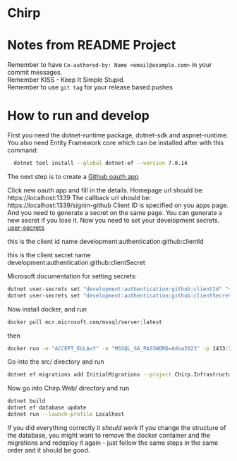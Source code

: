 # Chirp

# Notes from README Project
Remember to have `Co-authored-by: Name <email@example.com>` in your commit messages. \
Remember KISS - Keep It Simple Stupid. \
Remember to use `git tag` for your release based pushes


# How to run and develop

First you need the dotnet-runtime package, dotnet-sdk and aspnet-runtime. \
You also need Entity Framework core which can be installed after with this command:
```bash
  dotnet tool install --global dotnet-ef --version 7.0.14
```
The next step is to create a [Github oauth app](https://github.com/settings/developers)

Click new oauth app and fill in the details. 
Homepage url should be: https://localhost:1339
The callback url should be: https://localhost:1339/signin-github
Client ID is specified on you apps page. And you need to generate a secret on the same page.
You can generate a new secret if you lose it.
Now you need to set your development secrets. 
[user-secrets](https://learn.microsoft.com/en-us/aspnet/core/security/app-secrets?view=aspnetcore-8.0&tabs=linux)

this is the client id name
development:authentication:github:clientId 

this is the client secret name
development:authentication:github:clientSecret

Microsoft documentation for setting secrets:
```bash
dotnet user-secrets set "development:authentication:github:clientId" "<client id>"
dotnet user-secrets set "development:authentication:github:clientSecret" "<secret id>"
```

Now install docker, and run 
```bash
docker pull mcr.microsoft.com/mssql/server:latest
```
then

```bash
docker run -e "ACCEPT_EULA=Y" -e "MSSQL_SA_PASSWORD=Adsa2023" -p 1433:1433  --name sqlpreview --hostname sqlpreview -d mcr.microsoft.com/mssql/server:2022-latest
```

Go into the src/ directory and run
```bash
dotnet ef migrations add InitialMigrations --project Chirp.Infrastructure/ --startup-project Chirp.Web/
```

Now go into Chirp.Web/ directory and run
```bash
dotnet build
dotnet ef database update
dotnet run --launch-profile Localhost
```

If you did everything correctly it *should work*
If you change the structure of the database, you might want to remove the docker container and the migrations and redeploy it again - just follow the same steps in the same order and it should be good.

